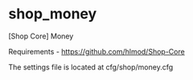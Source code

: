 # shop_money
[Shop Core] Money

Requirements - https://github.com/hlmod/Shop-Core

The settings file is located at cfg/shop/money.cfg

